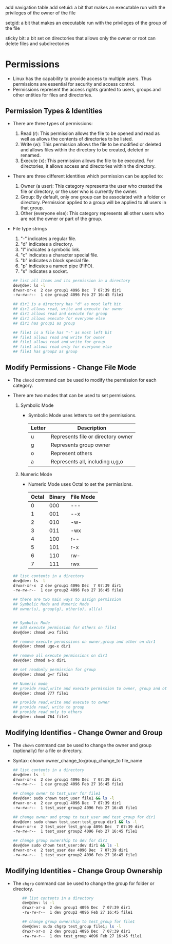 add navigation table
add 
setuid: a bit that makes an executable run with the privileges of the owner of the file

setgid: a bit that makes an executable run with the privileges of the group of the file

sticky bit: a bit set on directories that allows only the owner or root can delete files and subdirectories

# Permissions 
- Linux has the capability to provide access to multiple users. Thus permissions are essential for security and access control.  
- Permissions represent the access rights granted to users, groups and other entities for files and directories. 

## Permission Types & Identities
- There are three types of permissions: 
    1. Read (r): This permission allows the file to be opened and read as well as allows the contents of directories to be listed. 
    2. Write (w): This permission allows the file to be modified or deleted and allows files within the directory to be created, deleted or renamed.  
    3. Execute (x): This permission allows the file to be executed. For directories, it allows access and directories within the directory. 
- There are three different identities which permission can be applied to: 
    1. Owner (a user): This category represents the user who created the file or directory, or the user who is currently the owner. 
    2. Group: By default, only one group can be associated with a folder or directory. Permission applied to a group will be applied to all users in that group. 
    3. Other (everyone else): This category represents all other users who are not the owner or part of the group. 
- File type strings
    1. "-" indicates a regular file.
    2. "d" indicates a directory.
    3. "l" indicates a symbolic link.
    4. "c" indicates a character special file.
    5. "b" indicates a block special file.
    6. "p" indicates a named pipe (FIFO).
    7. "s" indicates a socket.

    ```bash
    ## list all items and its permission in a directory 
    dev@dev: ls -l
    drwxr-xr-x  2 dev group1 4096 Dec  7 07:39 dir1
    -rw-rw-r--  1 dev group2 4096 Feb 27 16:45 file1
    
    ## dir1 is a directory has "d" as most left bit
    ## dir1 allows read, write and execute for owner
    ## dir1 allows read and execute for group
    ## dir1 allows execute for everyone else 
    ## dir1 has group1 as group 

    ## file1 is a file has "-" as most left bit
    ## file1 allows read and write for owner
    ## file1 allows read and write for group
    ## file1 allows read only for everyone else
    ## file1 has group2 as group
    ```
    
## Modify Permissions - Change File Mode
- The <code>chmod</code> command can be used to modify the permission for each category. 
- There are two modes that can be used to set permissions.
    1. Symbolic Mode
        - Symbolic Mode uses letters to set the permissions.
    
            | Letter | Description |
            | --------------- | -------------- |
            | u               | Represents file or directory owner |
            | g               | Represents group owner             |
            | o               | Represent others                   |
            | a               | Represents all, including u,g,o    |

    2. Numeric Mode 
        - Numeric Mode uses Octal to set the permissions.

            |   Octal  |      Binary   |  File Mode |
            |----------| ------------- | ---------- |
            | 0        |  000          | ---        |
            | 1        |  001          | --x        |
            | 2        |  010          | -w-        |
            | 3        |  011          | -wx        |
            | 4        |  100          | r--        |
            | 5        |  101          | r-x        |
            | 6        |  110          | rw-        |
            | 7        |  111          | rwx        |

    ```bash
    ## list contents in a directory 
    dev@dev: ls -l
    drwxr-xr-x  2 dev group1 4096 Dec  7 07:39 dir1
    -rw-rw-r--  1 dev group2 4096 Feb 27 16:45 file1
    
    ## there are two main ways to assign permission 
    ## Symbolic Mode and Numeric Mode
    ## owner(u), group(g), other(o), all(a)


    ## Symbolic Mode
    ## add execute permission for others on file1
    dev@dev: chmod u+x file1 

    ## remove execute permissions on owner,group and other on dir1
    dev@dev: chmod ugo-x dir1

    ## remove all execute permissions on dir1
    dev@dev: chmod a-x dir1

    ## set readonly permission for group
    dev@dev: chmod g=r file1

    ## Numeric mode 
    ## provide read,write and execute permission to owner, group and others
    dev@dev: chmod 777 file1

    ## provide read,write and execute to owner
    ## provide read, write to group
    ## provide read only to others
    dev@dev: chmod 764 file1
    ```
## Modifying Identifies - Change Owner and Group
- The <code>chown</code> command can be used to change the owner and group (optionally) for a file or directory. 
-  Syntax: chown owner_change_to:group_change_to file_name

    ```bash
    ## list contents in a directory 
    dev@dev: ls -l
    drwxr-xr-x  2 dev group1 4096 Dec  7 07:39 dir1
    -rw-rw-r--  1 dev group2 4096 Feb 27 16:45 file1
    
    ## change owner to test_user for file1
    dev@dev: sudo chown test_user file1 && ls -l
    drwxr-xr-x  2 dev group1 4096 Dec  7 07:39 dir1
    -rw-rw-r--  1 test_user group2 4096 Feb 27 16:45 file1

    ## change owner and group to test_user and test_group for dir1
    dev@dev: sudo chown test_user:test_group dir1 && ls -l
    drwxr-xr-x  2 test_user test_group 4096 Dec  7 07:39 dir1
    -rw-rw-r--  1 test_user group2 4096 Feb 27 16:45 file1

    ## change group ownership to dev for dir1
    dev@dev sudo chown test_user:dev dir1 && ls -l
    drwxr-xr-x  2 test_user dev 4096 Dec  7 07:39 dir1
    -rw-rw-r--  1 test_user group2 4096 Feb 27 16:45 file1
    ```


## Modifying Identities - Change Group Ownership 
- The <code>chgrp</code> command can be used to change the group for folder or directory. 

    ```bash
        ## list contents in a directory 
        dev@dev: ls -l
        drwxr-xr-x  2 dev group1 4096 Dec  7 07:39 dir1
        -rw-rw-r--  1 dev group2 4096 Feb 27 16:45 file1

        ## change group ownership to test_group for file1 
        dev@dev: sudo chgrp test_group file1; ls -l
        drwxr-xr-x  2 dev group1 4096 Dec  7 07:39 dir1
        -rw-rw-r--  1 dev test_group 4096 Feb 27 16:45 file1
    ```
